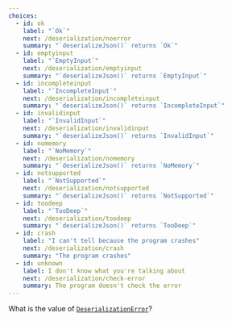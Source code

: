```yaml
---
choices:
  - id: ok
    label: "`Ok`"
    next: /deserialization/noerror
    summary: "`deserializeJson()` returns `Ok`"
  - id: emptyinput
    label: "`EmptyInput`"
    next: /deserialization/emptyinput
    summary: "`deserializeJson()` returns `EmptyInput`"
  - id: incompleteinput
    label: "`IncompleteInput`"
    next: /deserialization/incompleteinput
    summary: "`deserializeJson()` returns `IncompleteInput`"
  - id: invalidinput
    label: "`InvalidInput`"
    next: /deserialization/invalidinput
    summary: "`deserializeJson()` returns `InvalidInput`"
  - id: nomemory
    label: "`NoMemory`"
    next: /deserialization/nomemory
    summary: "`deserializeJson()` returns `NoMemory`"
  - id: notsupported
    label: "`NotSupported`"
    next: /deserialization/notsupported
    summary: "`deserializeJson()` returns `NotSupported`"
  - id: toodeep
    label: "`TooDeep`"
    next: /deserialization/toodeep
    summary: "`deserializeJson()` returns `TooDeep`"
  - id: crash
    label: "I can't tell because the program crashes"
    next: /deserialization/crash
    summary: "The program crashes"
  - id: unknown
    label: I don't know what you're talking about
    next: /deserialization/check-error
    summary: The program doesn't check the error
---
```


What is the value of [`DeserializationError`](/v6/api/misc/deserializationerror/)?